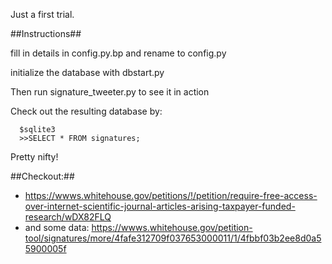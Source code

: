 Just a first trial.

##Instructions##

fill in details in config.py.bp and rename to config.py

initialize the database with dbstart.py

Then run signature_tweeter.py to see it in action

Check out the resulting database by:
      
      $sqlite3
      >>SELECT * FROM signatures;

Pretty nifty!

##Checkout:##

*	https://wwws.whitehouse.gov/petitions/!/petition/require-free-access-over-internet-scientific-journal-articles-arising-taxpayer-funded-research/wDX82FLQ
*	and some data: https://wwws.whitehouse.gov/petition-tool/signatures/more/4fafe312709f037653000011/1/4fbbf03b2ee8d0a55900005f
